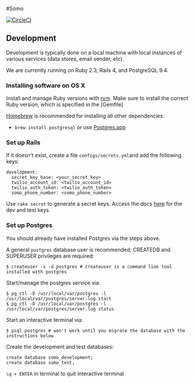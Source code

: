 #Somo

[![CircleCI](https://circleci.com/gh/uwblueprint/somo.svg?style=svg)](https://circleci.com/gh/uwblueprint/somo)

## Development

Development is typically done on a local machine with local instances of various services (data stores, email sender, etc).

We are currently running on Ruby 2.3, Rails 4, and PostgreSQL 9.4.


### Installing software on OS X

Install and manage Ruby versions with [rvm](http://rvm.io/). Make sure to install the correct Ruby version, which is specified in the [Gemfile]

[Homebrew](http://mxcl.github.io/homebrew/) is recommended for installing all other dependencies:

- `brew install postgresql` or use [Postgres.app](http://postgresapp.com/)

### Set up Rails

If it doesn't exist, create a file `configs/secrets.yml`and add the following keys:
```
development:
  secret_key_base: <your_secret_key>
  twilio_account_id: <twilio_account_id>
  twilio_auth_token: <twilio_auth_token>
  somo_phone_number: <somo_phone_number>

```
Use `rake secret` to generate a secret keys.
Access the docs [here](https://docs.google.com/document/d/1X9D7-7yff8MpFdnh_rXd4MUGDJMFzJ8EbW6eJQNKz1Q/edit?usp=sharing) for the dev and test keys.

### Set up Postgres

You should already have installed Postgres via the steps above.

A general `postgres` database user is recommended; CREATEDB and SUPERUSER privileges are required:

```
$ createuser -s -d postgres # createuser is a command line tool installed with postgres
```

Start/manage the postgres service via:

```
$ pg_ctl -D /usr/local/var/postgres -l /usr/local/var/postgres/server.log start
$ pg_ctl -D /usr/local/var/postgres -l /usr/local/var/postgres/server.log status
```

Start an interactive terminal via:

```
$ psql postgres # won't work until you migrate the database with the instructions below
```

Create the development and test databases:
```
create database somo_development;
create database somo_test;
```

`\q + ENTER` in terminal to quit interactive terminal
